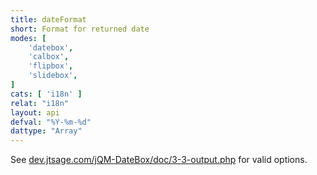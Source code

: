 ```yaml
---
title: dateFormat
short: Format for returned date
modes: [
	'datebox',
	'calbox',
	'flipbox',
	'slidebox',
]
cats: [ 'i18n' ]
relat: "i18n"
layout: api
defval: "%Y-%m-%d"
dattype: "Array"
---
```


See <a href='http://dev.jtsage.com/jQM-DateBox/doc/3-3-output.php'>dev.jtsage.com/jQM-DateBox/doc/3-3-output.php</a> for valid options.

